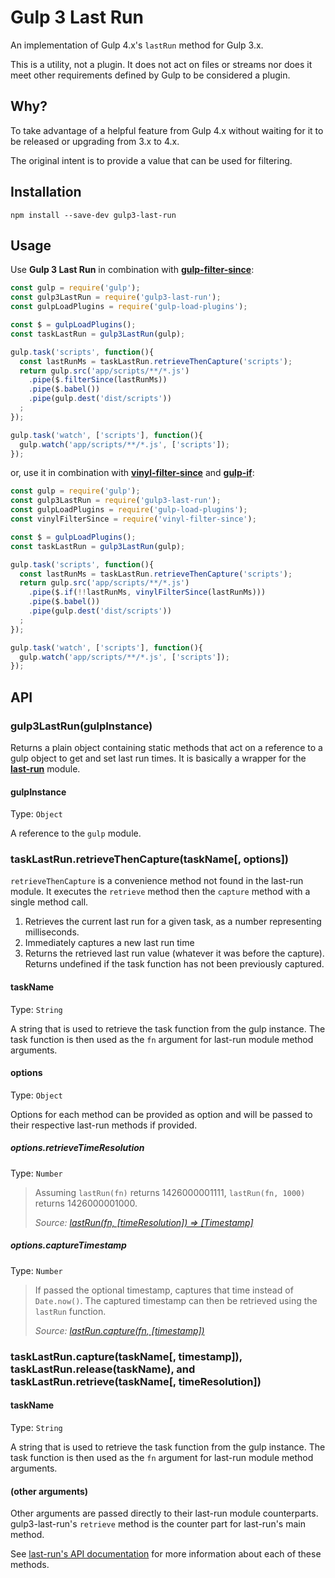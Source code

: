 # Gulp 3 Last Run

An implementation of Gulp 4.x's `lastRun` method for Gulp 3.x.

This is a utility, not a plugin. It does not act on files or streams nor does it meet other requirements defined by Gulp to be considered a plugin.

## Why?

To take advantage of a helpful feature from Gulp 4.x without waiting for it to be released or upgrading from 3.x to 4.x.

The original intent is to provide a value that can be used for filtering.

## Installation

```
npm install --save-dev gulp3-last-run
```

## Usage

Use **Gulp 3 Last Run** in combination with [**gulp-filter-since**](https://github.com/npetruzzelli/gulp-filter-since):

```javascript
const gulp = require('gulp');
const gulp3LastRun = require('gulp3-last-run');
const gulpLoadPlugins = require('gulp-load-plugins');

const $ = gulpLoadPlugins();
const taskLastRun = gulp3LastRun(gulp);

gulp.task('scripts', function(){
  const lastRunMs = taskLastRun.retrieveThenCapture('scripts');
  return gulp.src('app/scripts/**/*.js')
    .pipe($.filterSince(lastRunMs))
    .pipe($.babel())
    .pipe(gulp.dest('dist/scripts'))
  ;
});

gulp.task('watch', ['scripts'], function(){
  gulp.watch('app/scripts/**/*.js', ['scripts']);
});
```

or, use it in combination with [**vinyl-filter-since**](https://github.com/tunnckocore/vinyl-filter-since) and [**gulp-if**](https://github.com/robrich/gulp-if):

```javascript
const gulp = require('gulp');
const gulp3LastRun = require('gulp3-last-run');
const gulpLoadPlugins = require('gulp-load-plugins');
const vinylFilterSince = require('vinyl-filter-since');

const $ = gulpLoadPlugins();
const taskLastRun = gulp3LastRun(gulp);

gulp.task('scripts', function(){
  const lastRunMs = taskLastRun.retrieveThenCapture('scripts');
  return gulp.src('app/scripts/**/*.js')
    .pipe($.if(!!lastRunMs, vinylFilterSince(lastRunMs)))
    .pipe($.babel())
    .pipe(gulp.dest('dist/scripts'))
  ;
});

gulp.task('watch', ['scripts'], function(){
  gulp.watch('app/scripts/**/*.js', ['scripts']);
});
```

## API

### gulp3LastRun(gulpInstance)

Returns a plain object containing static methods that act on a reference to a gulp object to get and set last run times. It is basically a wrapper for the [**last-run**](https://github.com/gulpjs/last-run) module.

#### gulpInstance

Type: `Object`

A reference to the `gulp` module.

### taskLastRun.retrieveThenCapture(taskName[, options])

`retrieveThenCapture` is a convenience method not found in the last-run module. It executes the `retrieve` method then the `capture` method with a single method call.

1.  Retrieves the current last run for a given task, as a number representing milliseconds.
2.  Immediately captures a new last run time
3.  Returns the retrieved last run value (whatever it was before the capture). Returns undefined if the task function has not been previously captured.

#### taskName

Type: `String`

A string that is used to retrieve the task function from the gulp instance. The task function is then used as the `fn` argument for last-run module method arguments.

#### options

Type: `Object`

Options for each method can be provided as option and will be passed to their respective last-run methods if provided.

##### options.retrieveTimeResolution

Type: `Number`

> Assuming `lastRun(fn)` returns 1426000001111, `lastRun(fn, 1000)` returns 1426000001000.
>
> _Source: [lastRun(fn, [timeResolution]) => [Timestamp]](https://github.com/gulpjs/last-run#lastrunfn-timeresolution--timestamp)_

##### options.captureTimestamp

Type: `Number`

> If passed the optional timestamp, captures that time instead of `Date.now()`. The captured timestamp can then be retrieved using the `lastRun` function.
> 
> _Source: [lastRun.capture(fn, [timestamp])](https://github.com/gulpjs/last-run#lastruncapturefn-timestamp)_

### taskLastRun.capture(taskName[, timestamp]), <br>taskLastRun.release(taskName), and <br>taskLastRun.retrieve(taskName[, timeResolution])

#### taskName

Type: `String`

A string that is used to retrieve the task function from the gulp instance. The task function is then used as the `fn` argument for last-run module method arguments.

#### (other arguments)

Other arguments are passed directly to their last-run module counterparts. gulp3-last-run's `retrieve` method is the counter part for last-run's main method.

See [last-run's API documentation](https://github.com/gulpjs/last-run#api) for more information about each of these methods.
